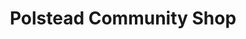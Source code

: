 ---
title: "Polstead Community Shop"
url: /colchester/polstead-community-shop/
shop: Lebensmittel
---